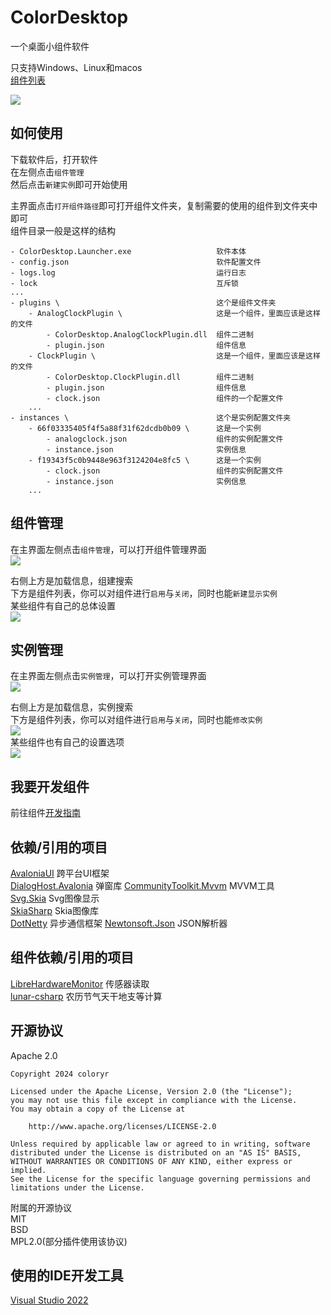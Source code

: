 # ColorDesktop

一个桌面小组件软件

只支持Windows、Linux和macos  
[组件列表](./plugin.md)

![](/pic/pic1.png)

## 如何使用

下载软件后，打开软件  
在左侧点击`组件管理`  
然后点击`新建实例`即可开始使用

主界面点击`打开组件路径`即可打开组件文件夹，复制需要的使用的组件到文件夹中即可  
组件目录一般是这样的结构
```
- ColorDesktop.Launcher.exe                   软件本体
- config.json                                 软件配置文件
- logs.log                                    运行日志
- lock                                        互斥锁
...
- plugins \                                   这个是组件文件夹
    - AnalogClockPlugin \                     这是一个组件，里面应该是这样的文件
        - ColorDesktop.AnalogClockPlugin.dll  组件二进制
        - plugin.json                         组件信息
    - ClockPlugin \                           这是一个组件，里面应该是这样的文件
        - ColorDesktop.ClockPlugin.dll        组件二进制
        - plugin.json                         组件信息
        - clock.json                          组件的一个配置文件
    ...
- instances \                                 这个是实例配置文件夹
    - 66f03335405f4f5a88f31f62dcdb0b09 \      这是一个实例
        - analogclock.json                    组件的实例配置文件
        - instance.json                       实例信息
    - f19343f5c0b9448e963f3124204e8fc5 \      这是一个实例
        - clock.json                          组件的实例配置文件
        - instance.json                       实例信息
    ...
```

## 组件管理

在主界面左侧点击`组件管理`，可以打开组件管理界面  
![](/pic/pic2.png)  

右侧上方是加载信息，组建搜索  
下方是组件列表，你可以对组件进行`启用`与`关闭`，同时也能`新建显示实例`  
某些组件有自己的总体设置  
![](/pic/pic6.png)  

## 实例管理

在主界面左侧点击`实例管理`，可以打开实例管理界面  
![](/pic/pic3.png)  

右侧上方是加载信息，实例搜索  
下方是组件列表，你可以对组件进行`启用`与`关闭`，同时也能`修改实例`  
![](/pic/pic4.png)  
某些组件也有自己的设置选项  
![](/pic/pic5.png)  

## 我要开发组件

前往组件[开发指南](./dev.md)

## 依赖/引用的项目
[AvaloniaUI](https://github.com/AvaloniaUI/Avalonia) 跨平台UI框架  
[DialogHost.Avalonia](https://github.com/AvaloniaUtils/DialogHost.Avalonia) 弹窗库
[CommunityToolkit.Mvvm](https://github.com/CommunityToolkit/dotnet) MVVM工具  
[Svg.Skia](https://github.com/wieslawsoltes/Svg.Skia) Svg图像显示  
[SkiaSharp](https://github.com/mono/SkiaSharp) Skia图像库  
[DotNetty](https://github.com/Azure/DotNetty) 异步通信框架
[Newtonsoft.Json](https://www.newtonsoft.com/json) JSON解析器  

## 组件依赖/引用的项目
[LibreHardwareMonitor](https://github.com/LibreHardwareMonitor/LibreHardwareMonitor) 传感器读取  
[lunar-csharp](https://github.com/6tail/lunar-csharp) 农历节气天干地支等计算

## 开源协议
Apache 2.0  

```
Copyright 2024 coloryr

Licensed under the Apache License, Version 2.0 (the "License");
you may not use this file except in compliance with the License.
You may obtain a copy of the License at

    http://www.apache.org/licenses/LICENSE-2.0

Unless required by applicable law or agreed to in writing, software
distributed under the License is distributed on an "AS IS" BASIS,
WITHOUT WARRANTIES OR CONDITIONS OF ANY KIND, either express or implied.
See the License for the specific language governing permissions and
limitations under the License.
```

附属的开源协议  
MIT  
BSD  
MPL2.0(部分插件使用该协议)

## 使用的IDE开发工具
[Visual Studio 2022](https://visualstudio.microsoft.com/)  